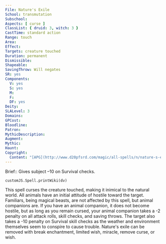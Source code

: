 ```yaml
---
File: Nature's Exile
School: transmutation
Subschool: 
Aspects: [ curse ]
ClassList: { druid: 3, witch: 3 }
CastTime: standard action
Range: touch
Area: 
Effect: 
Targets: creature touched
Duration: permanent
Dismissible: 
Shapeable: 
SavingThrow: Will negates
SR: yes
Components:
  V: yes
  S: yes
  M: 
  F: 
  DF: yes
Deity: 
SLALevel: 3
Domains: 
GPCost: 
Bloodline: 
Patron: 
MythicDescription: 
Augment: 
Mythic: 
Haunt: 
Copyright:
  Content: "[APG](http://www.d20pfsrd.com/magic/all-spells/n/nature-s-exile)"
---
```

Brief:: Gives subject –10 on Survival checks.

```dataviewjs
customJS.Spell.printWiki(dv)
```

This spell curses the creature touched, making it inimical to the natural world. All animals have an initial attitude of hostile toward the target. Familiars, being magical beasts, are not affected by this spell, but animal companions are. If you have an animal companion, it does not become hostile, but as long as you remain cursed, your animal companion takes a -2 penalty on all attack rolls, skill checks, and saving throws. The target also takes a -10 penalty on Survival skill checks as the weather and environment themselves seem to conspire to cause trouble.  Nature's exile can be removed with break enchantment, limited wish, miracle, remove curse, or wish.
